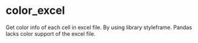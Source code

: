 # color_excel
Get color info of each cell in excel file.
By using library styleframe. Pandas lacks color support of the excel file.
